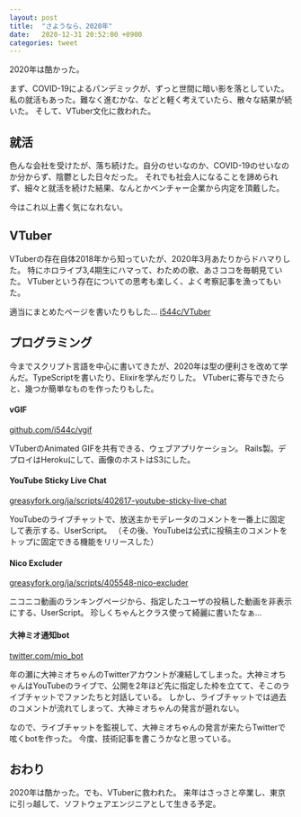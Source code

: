 ```yaml
---
layout: post
title:  "さようなら、2020年"
date:   2020-12-31 20:52:00 +0900
categories: tweet
---
```


2020年は酷かった。

まず、COVID-19によるパンデミックが、ずっと世間に暗い影を落としていた。
私の就活もあった。難なく進むかな、などと軽く考えていたら、散々な結果が続いた。
そして、VTuber文化に救われた。


## 就活
色んな会社を受けたが、落ち続けた。自分のせいなのか、COVID-19のせいなのか分からず、陰鬱とした日々だった。
それでも社会人になることを諦められず、細々と就活を続けた結果、なんとかベンチャー企業から内定を頂戴した。

今はこれ以上書く気になれない。


## VTuber
VTuberの存在自体2018年から知っていたが、2020年3月あたりからドハマりした。
特にホロライブ3,4期生にハマって、わための歌、あさココを毎朝見ていた。
VTuberという存在についての思考も楽しく、よく考察記事を漁ってもいた。

適当にまとめたページを書いたりもした...
[i544c/VTuber](https://scrapbox.io/i544c/VTuber)


## プログラミング
今までスクリプト言語を中心に書いてきたが、2020年は型の便利さを改めて学んだ。TypeScriptを書いたり、Elixirを学んだりした。
VTuberに寄与できたらと、幾つか簡単なものを作ったりもした。

#### vGIF
[github.com/i544c/vgif](https://github.com/i544c/vgif)

VTuberのAnimated GIFを共有できる、ウェブアプリケーション。
Rails製。デプロイはHerokuにして、画像のホストはS3にした。

#### YouTube Sticky Live Chat
[greasyfork.org/ja/scripts/402617-youtube-sticky-live-chat](https://greasyfork.org/ja/scripts/402617-youtube-sticky-live-chat)

YouTubeのライブチャットで、放送主かモデレータのコメントを一番上に固定して表示する、UserScript。
（その後、YouTubeは公式に投稿主のコメントをトップに固定できる機能をリリースした）

#### Nico Excluder
[greasyfork.org/ja/scripts/405548-nico-excluder](https://greasyfork.org/ja/scripts/405548-nico-excluder)

ニコニコ動画のランキングページから、指定したユーザの投稿した動画を非表示にする、UserScript。
珍しくちゃんとクラス使って綺麗に書いたなぁ...

#### 大神ミオ通知bot
[twitter.com/mio_bot](https://twitter.com/mio_bot)

年の瀬に大神ミオちゃんのTwitterアカウントが凍結してしまった。大神ミオちゃんはYouTubeのライブで、公開を2年ほど先に指定した枠を立てて、そこのライブチャットでファンたちと対話している。
しかし、ライブチャットでは過去のコメントが流れてしまって、大神ミオちゃんの発言が遡れない。

なので、ライブチャットを監視して、大神ミオちゃんの発言が来たらTwitterで呟くbotを作った。
今度、技術記事を書こうかなと思っている。


## おわり
2020年は酷かった。でも、VTuberに救われた。
来年はさっさと卒業し、東京に引っ越して、ソフトウェアエンジニアとして生きる予定。
